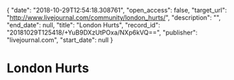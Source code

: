 {
  "date": "2018-10-29T12:54:18.308761", 
  "open_access": false, 
  "target_url": "http://www.livejournal.com/community/london_hurts/", 
  "description": "", 
  "end_date": null, 
  "title": "London Hurts", 
  "record_id": "20181029T125418/+YuB9DXzUtPOxa/NXp6kVQ==", 
  "publisher": "livejournal.com", 
  "start_date": null
}

# London Hurts


